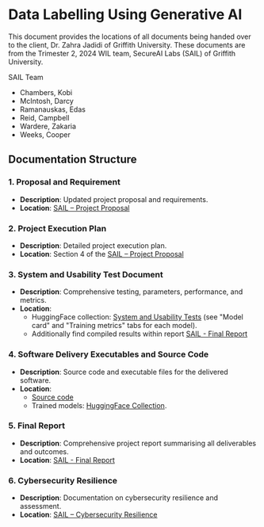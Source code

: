 # Data Labelling Using Generative AI

This document provides the locations of all documents being handed over to the client, Dr. Zahra Jadidi of Griffith University. These documents are from the Trimester 2, 2024 WIL team, SecureAI Labs (SAIL) of Griffith University.

SAIL Team
- Chambers, Kobi
- McIntosh, Darcy
- Ramanauskas, Edas
- Reid, Campbell
- Wardere, Zakaria
- Weeks, Cooper

## Documentation Structure

### 1. Proposal and Requirement
- **Description**: Updated project proposal and requirements.
- **Location**: [SAIL – Project Proposal](/docs/SAIL%20-%20Project%20Proposal.pdf)

### 2. Project Execution Plan
- **Description**: Detailed project execution plan.
- **Location**: Section 4 of the [SAIL – Project Proposal](/docs/SAIL%20-%20Project%20Proposal.pdf)

### 3. System and Usability Test Document
- **Description**: Comprehensive testing, parameters, performance, and metrics.
- **Location**:
  - HuggingFace collection: [System and Usability Tests](https://huggingface.co/collections/CooperW/wil-secureai-labs-z-jadidi-670762546d79c9796256550c) (see "Model card" and "Training metrics" tabs for each model).
  - Additionally find compiled results within report [SAIL - Final Report](/docs/SAIL%20-%20Final%20Report.pdf)

### 4. Software Delivery Executables and Source Code
- **Description**: Source code and executable files for the delivered software.
- **Location**:
  - [Source code](/src/)
  - Trained models: [HuggingFace Collection](https://huggingface.co/collections/CooperW/wil-secureai-labs-z-jadidi-670762546d79c9796256550c).

### 5. Final Report
- **Description**: Comprehensive project report summarising all deliverables and outcomes.
- **Location**: [SAIL - Final Report](/docs/SAIL%20-%20Final%20Report.pdf)

### 6. Cybersecurity Resilience
- **Description**: Documentation on cybersecurity resilience and assessment.
- **Location**: [SAIL – Cybersecurity Resilience](/docs/SAIL%20-%20Cybersecurity%20Resilience.pdf)